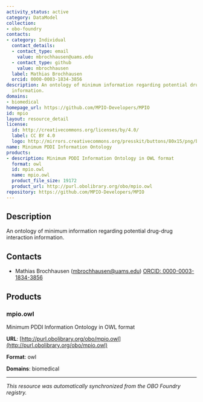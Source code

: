 ```yaml
---
activity_status: active
category: DataModel
collection:
- obo-foundry
contacts:
- category: Individual
  contact_details:
  - contact_type: email
    value: mbrochhausen@uams.edu
  - contact_type: github
    value: mbrochhausen
  label: Mathias Brochhausen
  orcid: 0000-0003-1834-3856
description: An ontology of minimum information regarding potential drug-drug interaction
  information.
domains:
- biomedical
homepage_url: https://github.com/MPIO-Developers/MPIO
id: mpio
layout: resource_detail
license:
  id: http://creativecommons.org/licenses/by/4.0/
  label: CC BY 4.0
  logo: http://mirrors.creativecommons.org/presskit/buttons/80x15/png/by.png
name: Minimum PDDI Information Ontology
products:
- description: Minimum PDDI Information Ontology in OWL format
  format: owl
  id: mpio.owl
  name: mpio.owl
  product_file_size: 19172
  product_url: http://purl.obolibrary.org/obo/mpio.owl
repository: https://github.com/MPIO-Developers/MPIO
---
```

## Description

An ontology of minimum information regarding potential drug-drug interaction information.

## Contacts

- Mathias Brochhausen (mbrochhausen@uams.edu) [ORCID: 0000-0003-1834-3856](https://orcid.org/0000-0003-1834-3856)

## Products

### mpio.owl

Minimum PDDI Information Ontology in OWL format

**URL**: [http://purl.obolibrary.org/obo/mpio.owl](http://purl.obolibrary.org/obo/mpio.owl)

**Format**: owl

**Domains**: biomedical

---

*This resource was automatically synchronized from the OBO Foundry registry.*